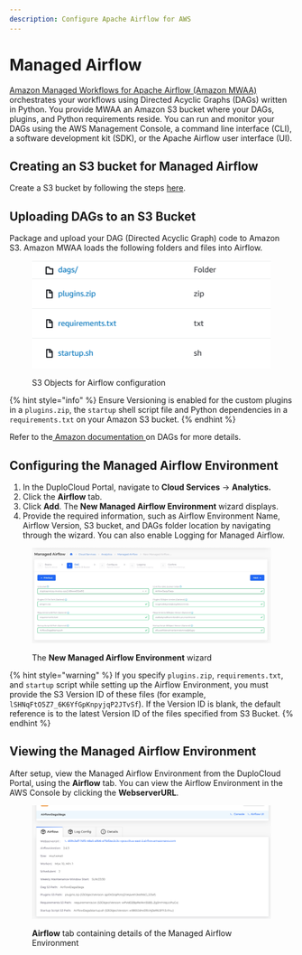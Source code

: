 ```yaml
---
description: Configure Apache Airflow for AWS
---
```


# Managed Airflow

[Amazon Managed Workflows for Apache Airflow (Amazon MWAA)](https://aws.amazon.com/managed-workflows-for-apache-airflow/) orchestrates your workflows using Directed Acyclic Graphs (DAGs) written in Python. You provide MWAA an Amazon S3 bucket where your DAGs, plugins, and Python requirements reside. You can run and monitor your DAGs using the AWS Management Console, a command line interface (CLI), a software development kit (SDK), or the Apache Airflow user interface (UI).

## Creating an S3 bucket for Managed Airflow

Create a S3 bucket by following the steps [here](s3-bucket.md).

## Uploading DAGs to an S3 **Bucket**

Package and upload your DAG (Directed Acyclic Graph) code to Amazon S3. Amazon MWAA loads the following folders and files into Airflow.

<div align="left">

<figure><img src="../../.gitbook/assets/image (100).png" alt=""><figcaption><p>S3 Objects for Airflow configuration</p></figcaption></figure>

</div>

{% hint style="info" %}
Ensure Versioning is enabled for the custom plugins in a `plugins.zip`, the `startup` shell script file  and Python dependencies in a `requirements.txt` on your Amazon S3 bucket.&#x20;
{% endhint %}

Refer to the[ Amazon documentation ](https://docs.aws.amazon.com/mwaa/latest/userguide/working-dags.html)on DAGs for more details.

## Configuring the Managed Airflow Environment

1. In the DuploCloud Portal, navigate to **Cloud Services** -> **Analytics.**
2. Click the **Airflow** tab.
3. Click **Add**. The **New Managed Airflow Environment** wizard displays.
4. Provide the required information, such as Airflow Environment Name, Airflow Version, S3 bucket, and DAGs folder location by navigating through the wizard. You can also enable Logging for Managed Airflow.

<figure><img src="../../.gitbook/assets/screenshot-nimbusweb.me-2024.02.19-14_35_55.png" alt=""><figcaption><p>The <strong>New Managed Airflow Environment</strong> wizard </p></figcaption></figure>

{% hint style="warning" %}
If you specify `plugins.zip`, `requirements.txt`, and `startup` script while setting up the Airflow Environment, you must provide the S3 Version ID of these files (for example, `lSHNqFtO5Z7_6K6YfGpKnpyjqP2JTvSf`). If the Version ID is blank, the default reference is to the latest Version ID of the files specified from S3 Bucket.
{% endhint %}

## **Viewing the Managed Airflow Environment**

After setup, view the Managed Airflow Environment from the DuploCloud Portal, using the **Airflow** tab. You can view the Airflow Environment in the AWS Console by clicking the **WebserverURL**.

<figure><img src="../../.gitbook/assets/image (99).png" alt=""><figcaption><p><strong>Airflow</strong> tab containing details of the Managed Airflow Environment</p></figcaption></figure>
